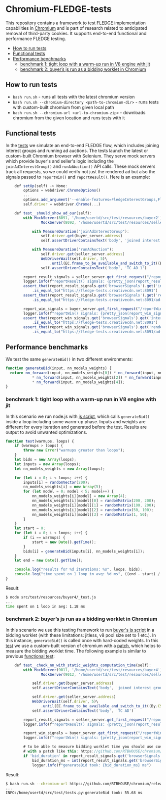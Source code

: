 # Chromium-FLEDGE-tests

This repository contains a framework to test [FLEDGE
](https://github.com/WICG/turtledove/blob/main/FLEDGE.md)
implementation capabilities in [Chromium](https://chromium-review.googlesource.com) and is part of research related to anticipated removal of third-party cookies. It supports end-to-end functional and performance FLEDGE testing.

- [How to run tests](#how-to-run-tests)
- [Functional tests](#functional-tests)
- [Performance benchmarks](#performance-benchmarks)
  - [benchmark 1: tight loop with a warm-up run in V8 engine with jit](#benchmark-1-tight-loop-with-a-warm-up-run-in-v8-engine-with-jit)
  - [benchmark 2: buyer’s js run as a bidding worklet in Chromium](#benchmark-2-buyers-js-run-as-a-bidding-worklet-in-chromium)

## How to run tests  

- `bash run.sh` - runs all tests with the latest chromium version
- `bash run.sh --chromium-directory <path-to-chromium-dir>` - runs tests with custom-built chromium from given local path
- `bash run.sh --chromium-url <url-to-chromium-zip>`  - downloads chromium from the given location and runs tests with it

## Functional tests

In the [tests](https://github.com/RTBHOUSE/chromium-fledge-tests/blob/master/src/test/tests.py) we simulate an end-to-end FLEDGE flow, which includes joining interest groups and running ad auctions. The tests launch the latest or custom-built Chromium browser with Selenium. They serve mock servers which provide buyer's and seller's logic including the `joinAdInterestGroup()` and `runAdAuction()` API calls. These mock servers track all requests, so we could verify not just the rendered ad but also the signals passed to `reportWin()` and `reportResult()`. Here is an example:

```javascript
    def setUp(self) -> None:
        options = webdriver.ChromeOptions()
        ...
        options.add_argument('--enable-features=FledgeInterestGroups,FledgeInterestGroupAPI')
        self.driver = webdriver.Chrome(...)
```

```javascript
    def test__should_show_ad_our(self):
        with MockServer(8091, '/home/usertd/src/test/resources/buyer2') as buyer_server,\
                MockServer(8092, '/home/usertd/src/test/resources/seller2') as seller_server:

            with MeasureDuration("joinAdInterestGroup"):
                self.driver.get(buyer_server.address)
                self.assertDriverContainsText('body', 'joined interest group')

            with MeasureDuration("runAdAuction"):
                self.driver.get(seller_server.address)
                WebDriverWait(self.driver, 5)\
                    .until(EC.frame_to_be_available_and_switch_to_it((By.CSS_SELECTOR, 'iframe')))
                self.assertDriverContainsText('body', 'TC AD 1')

        report_result_signals = seller_server.get_first_request("/reportResult").get_first_json_param('signals')
        logger.info(f"reportResult() signals: {pretty_json(report_result_signals)}")
        assert_that(report_result_signals.get('browserSignals').get('interestGroupOwner'))\
            .is_equal_to("https://fledge-tests.creativecdn.net:8091")
        assert_that(report_result_signals.get('browserSignals').get('renderUrl')) \
            .is_equal_to("https://fledge-tests.creativecdn.net:8091/ad-1.html")

        report_win_signals = buyer_server.get_first_request("/reportWin").get_first_json_param('signals')
        logger.info(f"reportWin() signals: {pretty_json(report_win_signals)}")
        assert_that(report_win_signals.get('browserSignals').get('interestGroupOwner')) \
            .is_equal_to("https://fledge-tests.creativecdn.net:8091")
        assert_that(report_win_signals.get('browserSignals').get('renderUrl')) \
            .is_equal_to("https://fledge-tests.creativecdn.net:8091/ad-1.html")
```

## Performance benchmarks

We test the same `generateBid()` in two different environments:

```javascript
function generateBid(input, nn_models_weights) {
  return nn_forward(input, nn_models_weights[0]) * nn_forward(input, nn_models_weights[1])
            * nn_forward(input, nn_models_weights[2]) * nn_forward(input, nn_models_weights[3])
            * nn_forward(input, nn_models_weights[4]);
}
```

### benchmark 1: tight loop with a warm-up run in V8 engine with jit

In this scenario we run node.js with [js script](https://github.com/RTBHOUSE/chromium-fledge-tests/blob/master/src/test/resources/buyer4/_test.js), which calls `generateBid()` inside a loop including some warm-up phase. Inputs and weights are different for every iteration and generated before the test. Results are output to avoid unwanted optimizations.

```javascript
function test(warmups, loops) {
    if (warmups > loops) {
        throw new Error("warmups greater than loops");
    }
    let bids = new Array(loops);
    let inputs = new Array(loops);
    let nn_models_weights = new Array(loops);

    for (let i = 0; i < loops; i++) {
        inputs[i] = randomVector(200);
        nn_models_weights[i] = new Array(5);
        for (let model = 0; model < 5; model++) {
            nn_models_weights[i][model] = new Array(4);
            nn_models_weights[i][model][0] = randomMatrix(200, 200);
            nn_models_weights[i][model][1] = randomMatrix(100, 200);
            nn_models_weights[i][model][2] = randomMatrix(50, 100);
            nn_models_weights[i][model][3] = randomMatrix(1, 50);
        }
    }
    let start = 0;
    for (let i = 0; i < loops; i++) {
        if (i == warmups) {
            start = new Date().getTime();
        }
        bids[i] = generateBid(inputs[i], nn_models_weights[i]);
    }
    let end = new Date().getTime();

    console.log("results for %d iterations: %s", loops, bids);
    console.log("time spent on 1 loop in avg: %d ms", ((end - start) / (loops - warmups)));
}
```
Result:

```bash
$ node src/test/resources/buyer4/_test.js
...
time spent on 1 loop in avg: 1.18 ms
```

### benchmark 2: buyer’s js run as a bidding worklet in Chromium

In this scenario we use this testing framework to run [buyer's js script](https://raw.githubusercontent.com/RTBHOUSE/chromium-fledge-tests/master/src/test/resources/buyer4/buyer.js) in a bidding worklet (with these limitations: jitless, v8 pool size set to 1 etc.). In this instance, `generateBid()` is called once with hard-coded weights. In this [test](https://github.com/RTBHOUSE/chromium-fledge-tests/blob/master/src/test/tests.py) we use a custom-built version of chromium with a [patch](https://github.com/RTBHOUSE/chromium/commits/auction_timer), which helps to measure the bidding worklet time. The following example is similar to previous [functional test](#functional-tests):

```javascript
    def test__check_nn_with_static_weights_computation_time(self):
        with MockServer(9011, '/home/usertd/src/test/resources/buyer4') as buyer_server,\
                MockServer(9012, '/home/usertd/src/test/resources/seller4') as seller_server:

            self.driver.get(buyer_server.address)
            self.assertDriverContainsText('body', 'joined interest group')

            self.driver.get(seller_server.address)
            WebDriverWait(self.driver, 5)\
                .until(EC.frame_to_be_available_and_switch_to_it((By.CSS_SELECTOR, 'iframe')))
            self.assertDriverContainsText('body', 'TC AD')

        report_result_signals = seller_server.get_first_request("/reportResult").get_first_json_param('signals')
        logger.info(f"reportResult() signals: {pretty_json(report_result_signals)}")

        report_win_signals = buyer_server.get_first_request("/reportWin").get_first_json_param('signals')
        logger.info(f"reportWin() signals: {pretty_json(report_win_signals)}")

        # to be able to measure bidding worklet time you should use custom-built version of chromium
        # with a patch like this: https://github.com/RTBHOUSE/chromium/commits/auction_timer
        if 'bid_duration' in report_result_signals.get('browserSignals'):
            bid_duration_ms = int(report_result_signals.get('browserSignals').get('bid_duration')) / 1000
            logger.info(f"generateBid took: {bid_duration_ms} ms")
```

Result:

```bash
$ bash run.sh --chromium-url https://github.com/RTBHOUSE/chromium/releases/download/94.0.4588.0-auction-timer/chromium.zip
...
INFO:/home/usertd/src/test/tests.py:generateBid took: 55.68 ms
```
